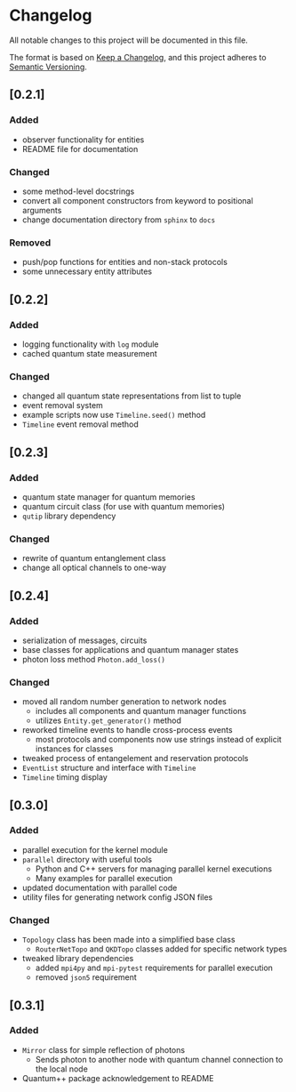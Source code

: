 # Changelog

All notable changes to this project will be documented in this file.

The format is based on [Keep a Changelog](https://keepachangelog.com/en/1.0.0/),
and this project adheres to [Semantic Versioning](https://semver.org/spec/v2.0.0.html).

## [0.2.1]
### Added
- observer functionality for entities
- README file for documentation

### Changed
- some method-level docstrings
- convert all component constructors from keyword to positional arguments
- change documentation directory from `sphinx` to `docs`

### Removed
- push/pop functions for entities and non-stack protocols
- some unnecessary entity attributes

## [0.2.2]
### Added
- logging functionality with `log` module
- cached quantum state measurement

### Changed
- changed all quantum state representations from list to tuple
- event removal system
- example scripts now use `Timeline.seed()` method
- `Timeline` event removal method

## [0.2.3]
### Added
- quantum state manager for quantum memories
- quantum circuit class (for use with quantum memories)
- `qutip` library dependency

### Changed
- rewrite of quantum entanglement class
- change all optical channels to one-way

## [0.2.4]
### Added
- serialization of messages, circuits
- base classes for applications and quantum manager states
- photon loss method `Photon.add_loss()`

### Changed
- moved all random number generation to network nodes
    - includes all components and quantum manager functions
    - utilizes `Entity.get_generator()` method
- reworked timeline events to handle cross-process events
    - most protocols and components now use strings instead of explicit instances for classes
- tweaked process of entangelement and reservation protocols
- `EventList` structure and interface with `Timeline`
- `Timeline` timing display

## [0.3.0]
### Added
- parallel execution for the kernel module
- `parallel` directory with useful tools
    - Python and C++ servers for managing parallel kernel executions
    - Many examples for parallel execution
- updated documentation with parallel code
- utility files for generating network config JSON files

### Changed
- `Topology` class has been made into a simplified base class
    - `RouterNetTopo` and `QKDTopo` classes added for specific network types
- tweaked library dependencies
    - added `mpi4py` and `mpi-pytest` requirements for parallel execution
    - removed `json5` requirement

## [0.3.1]
### Added
- `Mirror` class for simple reflection of photons
  - Sends photon to another node with quantum channel connection to the local node
- Quantum++ package acknowledgement to README
